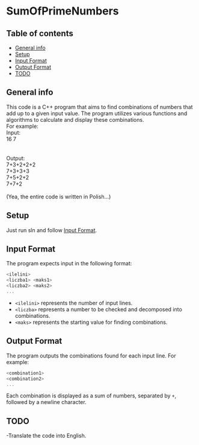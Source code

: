 # SumOfPrimeNumbers

## Table of contents
* [General info](#general-info)
* [Setup](#setup)
* [Input Format](#input-format)
* [Output Format](#output-format)
* [TODO](#todo)

## General info
This code is a C++ program that aims to find combinations of numbers that add up to a given input value. The program utilizes various functions and algorithms to calculate and display these combinations.<br />
For example:<br />
Input:<br />
16 7<br />
<br />
<br />
Output:<br />
7+3+2+2+2<br />
7+3+3+3<br />
7+5+2+2<br />
7+7+2<br />
<br />
(Yea, the entire code is written in Polish...)
	<br />
## Setup
Just run sln and follow [Input Format](#input-format).

## Input Format
The program expects input in the following format:
```cpp
<ilelini>
<liczba1> <maks1>
<liczba2> <maks2>
...
```
- `<ilelini>` represents the number of input lines.
- `<liczba>` represents a number to be checked and decomposed into combinations.
- `<maks>` represents the starting value for finding combinations.

## Output Format
The program outputs the combinations found for each input line. For example:
```cpp
<combination1>
<combination2>
...
```
Each combination is displayed as a sum of numbers, separated by `+`, followed by a newline character.

## TODO
-Translate the code into English.
